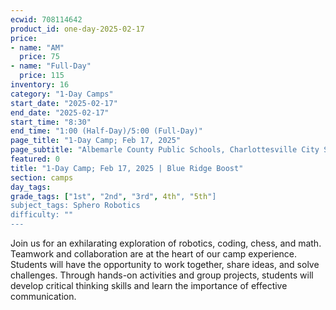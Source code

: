 ```yaml
---
ecwid: 708114642
product_id: one-day-2025-02-17
price:
- name: "AM"
  price: 75
- name: "Full-Day"
  price: 115
inventory: 16
category: "1-Day Camps"
start_date: "2025-02-17"
end_date: "2025-02-17"
start_time: "8:30"
end_time: "1:00 (Half-Day)/5:00 (Full-Day)"
page_title: "1-Day Camp; Feb 17, 2025"
page_subtitle: "Albemarle County Public Schools, Charlottesville City Schools, Peabody School, St. Anne's-Belfield School"
featured: 0
title: "1-Day Camp; Feb 17, 2025 | Blue Ridge Boost"
section: camps
day_tags: 
grade_tags: ["1st", "2nd", "3rd", 4th", "5th"]
subject_tags: Sphero Robotics
difficulty: ""
---
```

Join us for an exhilarating exploration of robotics, coding, chess, and math. Teamwork and collaboration are at the heart of our camp experience. Students will have the opportunity to work together, share ideas, and solve challenges. Through hands-on activities and group projects, students will develop critical thinking skills and learn the importance of effective communication.
